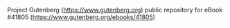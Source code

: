 Project Gutenberg (https://www.gutenberg.org) public repository for eBook #41805 (https://www.gutenberg.org/ebooks/41805)
